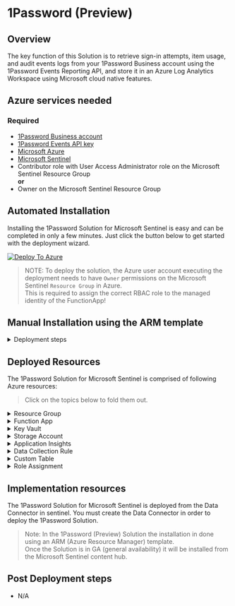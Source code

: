 # 1Password (Preview)

## Overview

The key function of this Solution is to retrieve sign-in attempts, item usage, and audit events logs from your 1Password Business account using the 1Password Events Reporting API, and store it in an Azure Log Analytics Workspace using Microsoft cloud native features.

## Azure services needed

### Required

- [1Password Business account](https://1password.com/business)
- [1Password Events API key](https://support.1password.com/events-reporting/#appendix-issue-or-revoke-bearer-tokens)
- [Microsoft Azure](https://azure.microsoft.com/free)
- [Microsoft Sentinel](https://azure.microsoft.com/products/microsoft-sentinel/)
- Contributor role with User Access Administrator role on the Microsoft Sentinel Resource Group <br>
**or**
- Owner on the Microsoft Sentinel Resource Group 

## Automated Installation

Installing the 1Password Solution for Microsoft Sentinel is easy and can be completed in only a few minutes. 
Just click the button below to get started with the deployment wizard. <br>

[![Deploy To Azure](https://raw.githubusercontent.com/SecureHats/azure-quickstart-templates/master/1-CONTRIBUTION-GUIDE/images/deploytoazure.svg?sanitize=true)](https://portal.azure.com/#create/Microsoft.Template/uri/https%3A%2F%2Fraw.githubusercontent.com%SecureHats%2FAzure-Sentinel%2Ffeature%2F1password%2FSolutions%2F1Password%2FData%2520Connectors%2F1Password%2Fazuredeploy_1Password_API_FunctionApp.json/createUIDefinitionUri/https%3A%2F%2Fraw.githubusercontent.com%SecureHats%2FAzure-Sentinel%2Ffeature%2F1password%2FSolutions%2F1Password%2FData%2520Connectors%2F1Password%2Fdeployment%2FUiDefinition.json)

> NOTE: To deploy the solution, the Azure user account executing the deployment needs to have `Owner` permissions on the Microsoft Sentinel `Resource Group` in Azure.<br>
> This is required to assign the correct RBAC role to the managed identity of the FunctionApp!  

## Manual Installation using the ARM template

<details>

<summary>Deployment steps</summary>
<br/>

## Manual Installation using the ARM template

1. Install the data connector using the ARM template or use this link to skip the steps below

![Alt text](https://github.com/SecureHats/Azure-Sentinel/blob/f3655ba6a4891acdda67c3c3bf2414401de323b6/Solutions/1Password/images/image.png)

2. After the deployment of the template has completed open the Microsoft Sentinel portal and select the data connector

![Alt text](https://github.com/SecureHats/Azure-Sentinel/blob/f3655ba6a4891acdda67c3c3bf2414401de323b6/Solutions/1Password/images/dataconnector.png)

3. Select the `Open connector page` button to open the data connector configuration
4. click on the `Deploy to Azure` button<br>
This will open a new browser page containing a deployment wizard in Microsoft Azure.<br>
Fill in all the required fields and select `create` on the last page.

![Alt text](https://github.com/SecureHats/Azure-Sentinel/blob/fd9527ab432fa3e4e6115e4ee823ed5c2a92c163/Solutions/1Password/images/summary.png)

The required resources for the deployment will now be created.

</details>

## Deployed Resources

The 1Password Solution for Microsoft Sentinel is comprised of following Azure resources:

> Click on the topics below to fold them out.

<details>

<summary>Resource Group</summary>
<br/>

### **Resource Group**

The Azure resource group is used as a container to group a set of Azure resources that share the same lifecycle.
> NOTE: Known limitation is that the Solution can only be deployed within the same `resourcegroup` as where Microsoft Sentinel is hosted.

</details>

<details>

<summary>Function App</summary>
<br/>

### **FunctionApp**

The Azure FunctionApp runs on top of an Azure App Service and is used to host the _PowerShell_ function to query the 1Password API endpoint. The Azure FunctionApp has the following components:

```powershell
|- WWWROOT
|-|- Modules
|-|-|- HelperFunctions.psm1
|-|- function
|-|-|- function.json
|-|-|- run.ps1
|-|- host.json
|-|- profile.ps1
|-|- requirements.psd1
```

The ```HelperFunctions.psm1``` module is used to simplify the FunctionApp code and handles security related tasks like:

- Query the 1Password Events API endpoint
- Send the data to the Data Collection Rule endpoint
- Set and retrieve the cursor and timestamp to a storage account

</details>

<details>

<summary>Key Vault</summary>
<br/>

### **Key Vault**

The Azure Key Vault resource is used to securely store certain sensitive or secret values used in the 1Password Solution for Microsoft Sentinel. 
Because of the sensitivity of the secrets in the Key Vault, access is restricted to the Managed Identity (MSI) of the FunctionApp.
Secrets that reside in the vault are:

- APIKey (1password)
- functionAppPackage (location to zip package hosting the function)
- dataCollectionEndpoint (endpoint for uploading 1Password logs)

</details>

<details>

<summary>Storage Account</summary>
<br/>

### **Storage Account**

The Storage Account resources is used to store logs and properties of the Azure FunctionApp.

</details>

<details>

<summary>Application Insights</summary>
<br/>

### **Application Insights**

The Application Insights instance is used for collecting telemetry of the Azure FunctionApp.
This provides visibility into the availability, performance, and usage patterns of the FunctionApp.

</details>

<details>

<summary>Data Collection Rule</summary>
<br/>

### **Data Collection Rule (DCR)**

The Data Collection Rule is attached to a _data collection endpoint_ and a Log Analytics table.
The Managed Identity (MSI) of the FunctionApp is used to authenticate against the data collection endpoint.

</details>

<details>

<summary>Custom Table</summary>
<br/>

## **Custom Table**

During deployment, a custom table with the name "OnePasswordEventLogs_CL" is created in the Log Analytics workspace.

</details>

<details>

<summary>Role Assignment</summary>
<br/>

### **Role Assignment**

The identity used to send the data to the Data Collection Endpoint needs to have the _Monitoring Metrics Publisher_ role on the Data Collection Rule (DCR). 
> NOTE: I can take up to 30 minutes after deployment before the first data is received by the table. <br>

</details>

## Implementation resources

The 1Password Solution for Microsoft Sentinel is deployed from the Data Connector in sentinel. You must create the Data Connector in order to deploy the 1Password Solution. 
> Note: In the 1Password (Preview) Solution the installation in done using an ARM (Azure Resource Manager) template.<br>Once the Solution is in GA (general availability) it will be installed from the Microsoft Sentinel content hub.


## Post Deployment steps

- N/A

